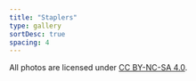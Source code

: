 ```yaml
---
title: "Staplers"
type: gallery
sortDesc: true
spacing: 4
---
```

All photos are licensed under [CC BY-NC-SA 4.0](https://creativecommons.org/licenses/by-nc-sa/4.0/).

